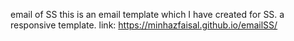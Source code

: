 email of SS
this is an email template which I have created for SS. a responsive template. 
link:
https://minhazfaisal.github.io/emailSS/
